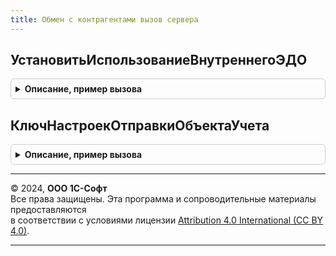 ```yaml
---
title: Обмен с контрагентами вызов сервера
---
```



## УстановитьИспользованиеВнутреннегоЭДО
<details style="margin: 1em 0; padding: 0.5em; border: 1px solid #ccc; border-radius: 6px;">

<summary style="font-weight: bold; cursor: pointer;">Описание, пример вызова</summary>

```bsl

Процедура УстановитьИспользованиеВнутреннегоЭДО(Использовать) Экспорт
```

Пример вызова
```bsl
ОбменСКонтрагентамиВызовСервера.УстановитьИспользованиеВнутреннегоЭДО(Использовать) 
```
</details>

## КлючНастроекОтправкиОбъектаУчета
<details style="margin: 1em 0; padding: 0.5em; border: 1px solid #ccc; border-radius: 6px;">

<summary style="font-weight: bold; cursor: pointer;">Описание, пример вызова</summary>

```bsl

// Устарела.
Функция КлючНастроекОтправкиОбъектаУчета(ОбъектУчета) Экспорт
```

Пример вызова
```bsl
Результат = ОбменСКонтрагентамиВызовСервера.КлючНастроекОтправкиОбъектаУчета(ОбъектУчета) 
```
</details>

---

© 2024, **ООО 1С-Софт**  
Все права защищены. Эта программа и сопроводительные материалы предоставляются  
в соответствии с условиями лицензии [Attribution 4.0 International (CC BY 4.0)](https://creativecommons.org/licenses/by/4.0/legalcode).

---
